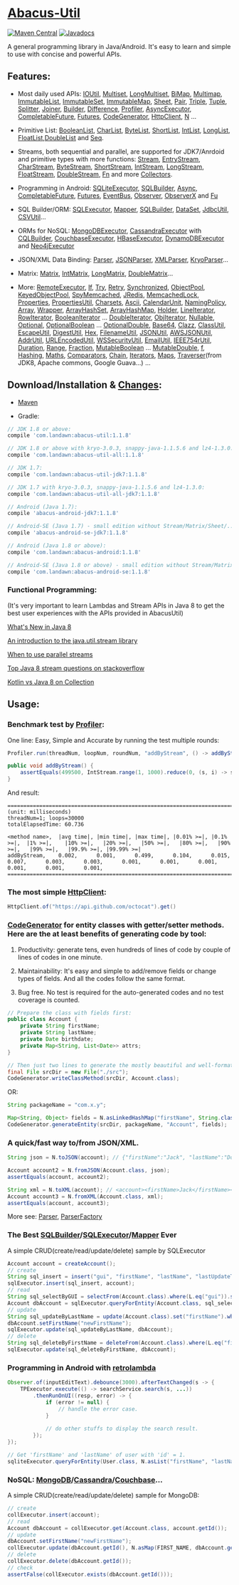 # [Abacus-Util](http://www.landawn.com)

[![Maven Central](https://img.shields.io/maven-central/v/com.landawn/abacus-util.svg)](https://maven-badges.herokuapp.com/maven-central/com.landawn/abacus-util/)
[![Javadocs](https://www.javadoc.io/badge/com.landawn/abacus-util.svg)](https://www.javadoc.io/doc/com.landawn/abacus-util)

A general programming library in Java/Android. It's easy to learn and simple to use with concise and powerful APIs.

## Features:

* Most daily used APIs: [IOUtil][], [Multiset][], [LongMultiset][], [BiMap][], [Multimap][], [ImmutableList][], [ImmutableSet][], [ImmutableMap][], [Sheet][], [Pair][], [Triple][], [Tuple][], [Splitter][], [Joiner][], [Builder][], [Difference][], [Profiler][], [AsyncExecutor][], [CompletableFuture][], [Futures][], [CodeGenerator][], [HttpClient][], [N][] ...

* Primitive List: [BooleanList][], [CharList][], [ByteList][], [ShortList][], [IntList][], [LongList][], [FloatList][],[DoubleList][] and [Seq][].

* Streams, both sequential and parallel, are supported for JDK7/Anrdoid and primitive types with more functions: [Stream][], [EntryStream][], [CharStream][], [ByteStream][], [ShortStream][], [IntStream][], [LongStream][], [FloatStream][], [DoubleStream][], [Fn][] and more [Collectors][].

* Programming in Android: [SQLiteExecutor][], [SQLBuilder][], [Async][], [CompletableFuture][CompletableFuture_Android], [Futures][Futures_Android], [EventBus][], [Observer][], [ObserverX][] and [Fu][]

* SQL Builder/ORM: [SQLExecutor][], [Mapper](https://static.javadoc.io/com.landawn/abacus-util/1.1.8/com/landawn/abacus/util/SQLExecutor.Mapper.html), [SQLBuilder][], [DataSet][], [JdbcUtil][], [CSVUtil][]...

* ORMs for NoSQL: [MongoDBExecutor][], [CassandraExecutor][] with [CQLBuilder][], [CouchbaseExecutor][], [HBaseExecutor][], [DynamoDBExecutor][] and [Neo4jExecutor][]

* JSON/XML Data Binding: [Parser][], [JSONParser][], [XMLParser][], [KryoParser][]...

* Matrix: [Matrix][], [IntMatrix][], [LongMatrix][], [DoubleMatrix][]...

* More: [RemoteExecutor](https://static.javadoc.io/com.landawn/abacus-util/1.1.8/com/landawn/abacus/util/RemoteExecutor.html),
[If](https://static.javadoc.io/com.landawn/abacus-util/1.1.8/com/landawn/abacus/util/If.html),
[Try](https://static.javadoc.io/com.landawn/abacus-util/1.1.8/com/landawn/abacus/util/Try.html),
[Retry](https://static.javadoc.io/com.landawn/abacus-util/1.1.8/com/landawn/abacus/util/Retry.html),
[Synchronized](https://static.javadoc.io/com.landawn/abacus-util/1.1.8/com/landawn/abacus/util/Synchronized.html),
[ObjectPool](https://static.javadoc.io/com.landawn/abacus-util/1.1.8/com/landawn/abacus/pool/ObjectPool.html),
[KeyedObjectPool](https://static.javadoc.io/com.landawn/abacus-util/1.1.8/com/landawn/abacus/pool/KeyedObjectPool.html),
[SpyMemcached](https://static.javadoc.io/com.landawn/abacus-util/1.1.8/com/landawn/abacus/cache/SpyMemcached.html),
[JRedis](https://static.javadoc.io/com.landawn/abacus-util/1.1.8/com/landawn/abacus/cache/JRedis.html),
[MemcachedLock](https://static.javadoc.io/com.landawn/abacus-util/1.1.8/com/landawn/abacus/util/MemcachedLock.html),
[Properties](https://static.javadoc.io/com.landawn/abacus-util/1.1.8/com/landawn/abacus/util/Properties.html),
[PropertiesUtil](https://static.javadoc.io/com.landawn/abacus-util/1.1.8/com/landawn/abacus/util/PropertiesUtil.html),
[Charsets](https://static.javadoc.io/com.landawn/abacus-util/1.1.8/com/landawn/abacus/util/Charsets.html),
[Ascii](https://static.javadoc.io/com.landawn/abacus-util/1.1.8/com/landawn/abacus/util/Ascii.html),
[CalendarUnit](https://static.javadoc.io/com.landawn/abacus-util/1.1.8/com/landawn/abacus/util/CalendarUnit.html),
[NamingPolicy](https://static.javadoc.io/com.landawn/abacus-util/1.1.8/com/landawn/abacus/util/NamingPolicy.html),
[Array](https://static.javadoc.io/com.landawn/abacus-util/1.1.8/com/landawn/abacus/util/Array.html),
[Wrapper](https://static.javadoc.io/com.landawn/abacus-util/1.1.8/com/landawn/abacus/util/Wrapper.html),
[ArrayHashSet](https://static.javadoc.io/com.landawn/abacus-util/1.1.8/com/landawn/abacus/util/ArrayHashSet.html),
[ArrayHashMap](https://static.javadoc.io/com.landawn/abacus-util/1.1.8/com/landawn/abacus/util/ArrayHashMap.html),
[Holder](https://static.javadoc.io/com.landawn/abacus-util/1.1.8/com/landawn/abacus/util/Holder.html),
[LineIterator](https://static.javadoc.io/com.landawn/abacus-util/1.1.8/com/landawn/abacus/util/LineIterator.html),
[RowIterator](https://static.javadoc.io/com.landawn/abacus-util/1.1.8/com/landawn/abacus/util/RowIterator.html),
[BooleanIterator](https://static.javadoc.io/com.landawn/abacus-util/1.1.8/com/landawn/abacus/util/BooleanIterator.html)
...
[DoubleIterator](https://static.javadoc.io/com.landawn/abacus-util/1.1.8/com/landawn/abacus/util/DoubleIterator.html),
[ObjIterator](https://static.javadoc.io/com.landawn/abacus-util/1.1.8/com/landawn/abacus/util/ObjIterator.html),
[Nullable](https://static.javadoc.io/com.landawn/abacus-util/1.1.8/com/landawn/abacus/util/Nullable.html),
[Optional](https://static.javadoc.io/com.landawn/abacus-util/1.1.8/com/landawn/abacus/util/Optional.html),
[OptionalBoolean](https://static.javadoc.io/com.landawn/abacus-util/1.1.8/com/landawn/abacus/util/OptionalBoolean.html)
...
[OptionalDouble](https://static.javadoc.io/com.landawn/abacus-util/1.1.8/com/landawn/abacus/util/OptionalDouble.html),
[Base64](https://static.javadoc.io/com.landawn/abacus-util/1.1.8/com/landawn/abacus/util/Base64.html),
[Clazz](https://static.javadoc.io/com.landawn/abacus-util/1.1.8/com/landawn/abacus/util/Clazz.html),
[ClassUtil](https://static.javadoc.io/com.landawn/abacus-util/1.1.8/com/landawn/abacus/util/ClassUtil.html),
[EscapeUtil](https://static.javadoc.io/com.landawn/abacus-util/1.1.8/com/landawn/abacus/util/EscapeUtil.html),
[DigestUtil](https://static.javadoc.io/com.landawn/abacus-util/1.1.8/com/landawn/abacus/util/DigestUtil.html),
[Hex](https://static.javadoc.io/com.landawn/abacus-util/1.1.8/com/landawn/abacus/util/Hex.html),
[FilenameUtil](https://static.javadoc.io/com.landawn/abacus-util/1.1.8/com/landawn/abacus/util/FilenameUtil.html),
[JSONUtil](https://static.javadoc.io/com.landawn/abacus-util/1.1.8/com/landawn/abacus/util/JSONUtil.html),
[AWSJSONUtil](https://static.javadoc.io/com.landawn/abacus-util/1.1.8/com/landawn/abacus/util/AWSJSONUtil.html),
[AddrUtil](https://static.javadoc.io/com.landawn/abacus-util/1.1.8/com/landawn/abacus/util/AddrUtil.html),
[URLEncodedUtil](https://static.javadoc.io/com.landawn/abacus-util/1.1.8/com/landawn/abacus/util/URLEncodedUtil.html),
[WSSecurityUtil](https://static.javadoc.io/com.landawn/abacus-util/1.1.8/com/landawn/abacus/util/WSSecurityUtil.html),
[EmailUtil](https://static.javadoc.io/com.landawn/abacus-util/1.1.8/com/landawn/abacus/util/EmailUtil.html),
[IEEE754rUtil](https://static.javadoc.io/com.landawn/abacus-util/1.1.8/com/landawn/abacus/util/IEEE754rUtil.html),
[Duration](https://static.javadoc.io/com.landawn/abacus-util/1.1.8/com/landawn/abacus/util/Duration.html),
[Range](https://static.javadoc.io/com.landawn/abacus-util/1.1.8/com/landawn/abacus/util/Range.html),
[Fraction](https://static.javadoc.io/com.landawn/abacus-util/1.1.8/com/landawn/abacus/util/Fraction.html),
[MutableBoolean](https://static.javadoc.io/com.landawn/abacus-util/1.1.8/com/landawn/abacus/util/MutableBoolean.html)
...
[MutableDouble](https://static.javadoc.io/com.landawn/abacus-util/1.1.8/com/landawn/abacus/util/MutableDouble.html),
[f](https://static.javadoc.io/com.landawn/abacus-util/1.1.8/com/landawn/abacus/util/f.html),
[Hashing](https://static.javadoc.io/com.landawn/abacus-util/1.1.8/com/landawn/abacus/hash/Hashing.html),
[Maths](https://static.javadoc.io/com.landawn/abacus-util/1.1.8/com/landawn/abacus/util/Maths.html),
[Comparators](https://static.javadoc.io/com.landawn/abacus-util/1.1.8/com/landawn/abacus/util/Comparators.html),
[Chain](https://static.javadoc.io/com.landawn/abacus-util/1.1.8/com/landawn/abacus/util/Chain.html),
[Iterators](https://static.javadoc.io/com.landawn/abacus-util/1.1.8/com/landawn/abacus/util/Iterators.html),
[Maps](https://static.javadoc.io/com.landawn/abacus-util/1.1.8/com/landawn/abacus/util/Maps.html),
[Traverser](https://static.javadoc.io/com.landawn/abacus-util/1.1.8/com/landawn/abacus/util/Traverser.html)(from JDK8, Apache commons, Google Guava...) ...


## Download/Installation & [Changes](https://github.com/landawn/AbacusUtil/blob/master/CHANGES.md):

* [Maven](http://search.maven.org/#search%7Cga%7C1%7Cg%3A%22com.landawn%22)

* Gradle:
```gradle
// JDK 1.8 or above:
compile 'com.landawn:abacus-util:1.1.8'

// JDK 1.8 or above with kryo-3.0.3, snappy-java-1.1.5.6 and lz4-1.3.0:
compile 'com.landawn:abacus-util-all:1.1.8'

// JDK 1.7:
compile 'com.landawn:abacus-util-jdk7:1.1.8'

// JDK 1.7 with kryo-3.0.3, snappy-java-1.1.5.6 and lz4-1.3.0:
compile 'com.landawn:abacus-util-all-jdk7:1.1.8'

// Android (Java 1.7):
compile 'abacus-android-jdk7:1.1.8'

// Android-SE (Java 1.7) - small edition without Stream/Matrix/Sheet/...:
compile 'abacus-android-se-jdk7:1.1.8'

// Android (Java 1.8 or above):
compile 'com.landawn:abacus-android:1.1.8'

// Android-SE (Java 1.8 or above) - small edition without Stream/Matrix/Sheet/...:
compile 'com.landawn:abacus-android-se:1.1.8'
```
### Functional Programming:
(It's very important to learn Lambdas and Stream APIs in Java 8 to get the best user experiences with the APIs provided in AbacusUtil)

[What's New in Java 8](https://leanpub.com/whatsnewinjava8/read)

[An introduction to the java.util.stream library](https://www.ibm.com/developerworks/library/j-java-streams-1-brian-goetz/index.html)

[When to use parallel streams](http://gee.cs.oswego.edu/dl/html/StreamParallelGuidance.html)

[Top Java 8 stream questions on stackoverflow](./Top_java_8_stream_questions_so.md)

[Kotlin vs Java 8 on Collection](./Java_Kotlin.md)


## Usage:

### Benchmark test by [Profiler][]:

One line: Easy, Simple and Accurate by running the test multiple rounds:
```java
Profiler.run(threadNum, loopNum, roundNum, "addByStream", () -> addByStream()).printResult();

public void addByStream() {
    assertEquals(499500, IntStream.range(1, 1000).reduce(0, (s, i) -> s += i));
}

```
And result:
```
========================================================================================================================
(unit: milliseconds)
threadNum=1; loops=30000
totalElapsedTime: 60.736

<method name>,  |avg time|, |min time|, |max time|, |0.01% >=|, |0.1% >=|,  |1% >=|,    |10% >=|,   |20% >=|,   |50% >=|,   |80% >=|,   |90% >=|,   |99% >=|,   |99.9% >=|, |99.99% >=|
addByStream,    0.002,      0.001,      0.499,      0.104,      0.015,      0.007,      0.003,      0.003,      0.001,      0.001,      0.001,      0.001,      0.001,      0.001,      
========================================================================================================================
```
### The most simple [HttpClient][]:

```java
HttpClient.of("https://api.github.com/octocat").get()
```

### [CodeGenerator](https://static.javadoc.io/com.landawn/abacus-util/1.1.8/com/landawn/abacus/util/CodeGenerator.html) for entity classes with getter/setter methods. Here are the at least benefits of generating code by tool:

1. Productivity: generate tens, even hundreds of lines of code by couple of lines of codes in one minute.

2. Maintainability: It's easy and simple to add/remove fields or change types of fields. And all the codes follow the same format.

3. Bug free. No test is required for the auto-generated codes and no test coverage is counted. 

```java
// Prepare the class with fields first:
public class Account {
    private String firstName;
    private String lastName;
    private Date birthdate;
    private Map<String, List<Date>> attrs;
}

// Then just two lines to generate the mostly beautiful and well-formatted entity class:
final File srcDir = new File("./src");
CodeGenerator.writeClassMethod(srcDir, Account.class);
```
OR:

```java
String packageName = "com.x.y";

Map<String, Object> fields = N.asLinkedHashMap("firstName", String.class, "lastName", String.class, "birthdate", Date.class, "attrs", "Map<String, List<java.sql.Date>>");
CodeGenerator.generateEntity(srcDir, packageName, "Account", fields);
```

### A quick/fast way to/from JSON/XML.
```java
String json = N.toJSON(account); // {"firstName":"Jack", "lastName":"Do", "birthDate":1495815803177}

Account account2 = N.fromJSON(Account.class, json);
assertEquals(account, account2);

String xml = N.toXML(account); // <account><firstName>Jack</firstName><lastName>Do</lastName><birthDate>1495815803177</birthDate></account>
Account account3 = N.fromXML(Account.class, xml);
assertEquals(account, account3);
```

More see: [Parser](https://static.javadoc.io/com.landawn/abacus-util/1.1.8/com/landawn/abacus/parser/Parser.html), [ParserFactory](https://static.javadoc.io/com.landawn/abacus-util/1.1.8/com/landawn/abacus/parser/ParserFactory.html)

### The Best [SQLBuilder][]/[SQLExecutor][]/[Mapper] Ever
A simple CRUD(create/read/update/delete) sample by SQLExecutor

```java
Account account = createAccount();
// create
String sql_insert = insert("gui", "firstName", "lastName", "lastUpdateTime").into(Account.class).sql();
sqlExecutor.insert(sql_insert, account);
// read
String sql_selectByGUI = selectFrom(Account.class).where(L.eq("gui")).sql();
Account dbAccount = sqlExecutor.queryForEntity(Account.class, sql_selectByGUI, account);
// update
String sql_updateByLastName = update(Account.class).set("firstName").where(L.eq("lastName")).sql();
dbAccount.setFirstName("newFirstName");
sqlExecutor.update(sql_updateByLastName, dbAccount);
// delete
String sql_deleteByFirstName = deleteFrom(Account.class).where(L.eq("firstName)).sql();
sqlExecutor.update(sql_deleteByFirstName, dbAccount);
```

### Programming in Android with [retrolambda](https://github.com/orfjackal/retrolambda)

```java
Observer.of(inputEditText).debounce(3000).afterTextChanged(s -> {
    TPExecutor.execute(() -> searchService.search(s, ...))
        .thenRunOnUI((resp, error) -> {
            if (error != null) {
                // handle the error case.
            }
            
            // do other stuffs to display the search result.            
        });
});

// Get 'firstName' and 'lastName' of user with 'id' = 1.             
sqliteExecutor.queryForEntity(User.class, N.asList("firstName", "lastName"), eq("id", 1));
```

### NoSQL: [MongoDB][MongoDBExecutor]/[Cassandra][CassandraExecutor]/[Couchbase][CouchbaseExecutor]...
A simple CRUD(create/read/update/delete) sample for MongoDB:
```java
// create
collExecutor.insert(account);
// read
Account dbAccount = collExecutor.get(Account.class, account.getId());
// update
dbAccount.setFirstName("newFirstName");
collExecutor.update(dbAccount.getId(), N.asMap(FIRST_NAME, dbAccount.getFirstName()));
// delete
collExecutor.delete(dbAccount.getId());
// check
assertFalse(collExecutor.exists(dbAccount.getId()));
```


[IOUtil]: https://static.javadoc.io/com.landawn/abacus-util/1.1.8/com/landawn/abacus/util/IOUtil.html
[Multiset]: https://static.javadoc.io/com.landawn/abacus-util/1.1.8/com/landawn/abacus/util/Multiset.html
[LongMultiset]: https://static.javadoc.io/com.landawn/abacus-util/1.1.8/com/landawn/abacus/util/LongMultiset.html
[BiMap]: https://static.javadoc.io/com.landawn/abacus-util/1.1.8/com/landawn/abacus/util/BiMap.html
[Multimap]: https://static.javadoc.io/com.landawn/abacus-util/1.1.8/com/landawn/abacus/util/Multimap.html
[ImmutableList]: https://static.javadoc.io/com.landawn/abacus-util/1.1.8/com/landawn/abacus/util/ImmutableList.html
[ImmutableSet]: https://static.javadoc.io/com.landawn/abacus-util/1.1.8/com/landawn/abacus/util/ImmutableSet.html
[ImmutableMap]: https://static.javadoc.io/com.landawn/abacus-util/1.1.8/com/landawn/abacus/util/ImmutableMap.html
[Sheet]: https://static.javadoc.io/com.landawn/abacus-util/1.1.8/com/landawn/abacus/util/Sheet.html
[Pair]: https://static.javadoc.io/com.landawn/abacus-util/1.1.8/com/landawn/abacus/util/Pair.html
[Triple]: https://static.javadoc.io/com.landawn/abacus-util/1.1.8/com/landawn/abacus/util/Triple.html
[Tuple]: https://static.javadoc.io/com.landawn/abacus-util/1.1.8/com/landawn/abacus/util/Tuple.html
[Splitter]: https://static.javadoc.io/com.landawn/abacus-util/1.1.8/com/landawn/abacus/util/Splitter.html
[Joiner]: https://static.javadoc.io/com.landawn/abacus-util/1.1.8/com/landawn/abacus/util/Joiner.html
[Builder]: https://static.javadoc.io/com.landawn/abacus-util/1.1.8/com/landawn/abacus/util/Builder.html
[Difference]: https://static.javadoc.io/com.landawn/abacus-util/1.1.8/com/landawn/abacus/util/Difference.html
[Profiler]: https://static.javadoc.io/com.landawn/abacus-util/1.1.8/com/landawn/abacus/util/Profiler.html
[AsyncExecutor]: https://static.javadoc.io/com.landawn/abacus-util/1.1.8/com/landawn/abacus/util/AsyncExecutor.html
[CompletableFuture]: https://static.javadoc.io/com.landawn/abacus-util/1.1.8/com/landawn/abacus/util/CompletableFuture.html
[Futures]: https://static.javadoc.io/com.landawn/abacus-util/1.1.8/com/landawn/abacus/util/Futures.html
[CodeGenerator]: https://static.javadoc.io/com.landawn/abacus-util/1.1.8/com/landawn/abacus/util/CodeGenerator.html
[HttpClient]: https://static.javadoc.io/com.landawn/abacus-util/1.1.8/com/landawn/abacus/http/HttpClient.html
[N]:https://static.javadoc.io/com.landawn/abacus-util/1.1.8/com/landawn/abacus/util/N.html

[BooleanList]: https://static.javadoc.io/com.landawn/abacus-util/1.1.8/com/landawn/abacus/util/BooleanList.html
[CharList]: https://static.javadoc.io/com.landawn/abacus-util/1.1.8/com/landawn/abacus/util/CharList.html
[ByteList]: https://static.javadoc.io/com.landawn/abacus-util/1.1.8/com/landawn/abacus/util/ByteList.html
[ShortList]: https://static.javadoc.io/com.landawn/abacus-util/1.1.8/com/landawn/abacus/util/ShortList.html
[IntList]: https://static.javadoc.io/com.landawn/abacus-util/1.1.8/com/landawn/abacus/util/IntList.html
[LongList]: https://static.javadoc.io/com.landawn/abacus-util/1.1.8/com/landawn/abacus/util/LongList.html
[FloatList]: https://static.javadoc.io/com.landawn/abacus-util/1.1.8/com/landawn/abacus/util/FloatList.html
[DoubleList]: https://static.javadoc.io/com.landawn/abacus-util/1.1.8/com/landawn/abacus/util/DoubleList.html
[Seq]: https://static.javadoc.io/com.landawn/abacus-util/1.1.8/com/landawn/abacus/util/Seq.html

[Stream]: https://static.javadoc.io/com.landawn/abacus-util/1.1.8/com/landawn/abacus/util/stream/Stream.html
[EntryStream]: https://static.javadoc.io/com.landawn/abacus-util/1.1.8/com/landawn/abacus/util/stream/EntryStream.html
[CharStream]: https://static.javadoc.io/com.landawn/abacus-util/1.1.8/com/landawn/abacus/util/stream/CharStream.html
[ByteStream]: https://static.javadoc.io/com.landawn/abacus-util/1.1.8/com/landawn/abacus/util/stream/ByteStream.html
[ShortStream]: https://static.javadoc.io/com.landawn/abacus-util/1.1.8/com/landawn/abacus/util/stream/ShortStream.html
[IntStream]: https://static.javadoc.io/com.landawn/abacus-util/1.1.8/com/landawn/abacus/util/stream/IntStream.html
[LongStream]: https://static.javadoc.io/com.landawn/abacus-util/1.1.8/com/landawn/abacus/util/stream/LongStream.html
[FloatStream]: https://static.javadoc.io/com.landawn/abacus-util/1.1.8/com/landawn/abacus/util/stream/FloatStream.html
[DoubleStream]: https://static.javadoc.io/com.landawn/abacus-util/1.1.8/com/landawn/abacus/util/stream/DoubleStream.html
[Fn]: https://static.javadoc.io/com.landawn/abacus-util/1.1.8/com/landawn/abacus/util/Fn.html
[Collectors]: https://static.javadoc.io/com.landawn/abacus-util/1.1.8/com/landawn/abacus/util/stream/Collectors.html

[SQLiteExecutor]: https://static.javadoc.io/com.landawn/abacus-util/1.1.8/com/landawn/abacus/android/util/SQLiteExecutor.html
[SQLBuilder]: https://static.javadoc.io/com.landawn/abacus-util/1.1.8/com/landawn/abacus/util/SQLBuilder.html
[Async]: https://static.javadoc.io/com.landawn/abacus-util/1.1.8/com/landawn/abacus/android/util/Async.html
[CompletableFuture_Android]: https://static.javadoc.io/com.landawn/abacus-util/1.1.8/com/landawn/abacus/android/util/CompletableFuture.html
[Futures_Android]: https://static.javadoc.io/com.landawn/abacus-util/1.1.8/com/landawn/abacus/android/util/Futures.html
[EventBus]: https://static.javadoc.io/com.landawn/abacus-util/1.1.8/com/landawn/abacus/eventBus/EventBus.html
[Observer]: https://static.javadoc.io/com.landawn/abacus-util/1.1.8/com/landawn/abacus/android/util/Observer.html
[ObserverX]: https://static.javadoc.io/com.landawn/abacus-util/1.1.8/com/landawn/abacus/android/util/ObserverX.html
[Fu]: https://static.javadoc.io/com.landawn/abacus-util/1.1.8/com/landawn/abacus/android/util/Fu.html

[SQLExecutor]: https://static.javadoc.io/com.landawn/abacus-util/1.1.8/com/landawn/abacus/util/SQLExecutor.html
[Mapper]: https://static.javadoc.io/com.landawn/abacus-util/1.1.8/com/landawn/abacus/util/SQLExecutor.Mapper.html
[SQLBuilder]: https://static.javadoc.io/com.landawn/abacus-util/1.1.8/com/landawn/abacus/util/SQLBuilder.html
[DataSet]: https://static.javadoc.io/com.landawn/abacus-util/1.1.8/com/landawn/abacus/DataSet.html
[JdbcUtil]: https://static.javadoc.io/com.landawn/abacus-util/1.1.8/com/landawn/abacus/util/JdbcUtil.html
[CSVUtil]: https://static.javadoc.io/com.landawn/abacus-util/1.1.8/com/landawn/abacus/util/CSVUtil.html

[MongoDBExecutor]: https://static.javadoc.io/com.landawn/abacus-util/1.1.8/com/landawn/abacus/util/MongoDBExecutor.html
[CassandraExecutor]: https://static.javadoc.io/com.landawn/abacus-util/1.1.8/com/landawn/abacus/util/CassandraExecutor.html
[CQLBuilder]: https://static.javadoc.io/com.landawn/abacus-util/1.1.8/com/landawn/abacus/util/CQLBuilder.html
[CouchbaseExecutor]: https://static.javadoc.io/com.landawn/abacus-util/1.1.8/com/landawn/abacus/util/CouchbaseExecutor.html
[HBaseExecutor]: https://static.javadoc.io/com.landawn/abacus-util/1.1.8/com/landawn/abacus/util/HBaseExecutor.html
[DynamoDBExecutor]: https://static.javadoc.io/com.landawn/abacus-util/1.1.8/com/landawn/abacus/util/DynamoDBExecutor.html
[Neo4jExecutor]: https://static.javadoc.io/com.landawn/abacus-util/1.1.8/com/landawn/abacus/util/Neo4jExecutor.html

[Parser]: https://static.javadoc.io/com.landawn/abacus-util/1.1.8/com/landawn/abacus/parser/Parser.html
[JSONParser]: https://static.javadoc.io/com.landawn/abacus-util/1.1.8/com/landawn/abacus/parser/JSONParser.html
[XMLParser]: https://static.javadoc.io/com.landawn/abacus-util/1.1.8/com/landawn/abacus/parser/XMLParser.html
[KryoParser]: https://static.javadoc.io/com.landawn/abacus-util/1.1.8/com/landawn/abacus/parser/KryoParser.html

[Matrix]: https://static.javadoc.io/com.landawn/abacus-util/1.1.8/com/landawn/abacus/util/Matrix.html
[IntMatrix]: https://static.javadoc.io/com.landawn/abacus-util/1.1.8/com/landawn/abacus/util/IntMatrix.html
[LongMatrix]: https://static.javadoc.io/com.landawn/abacus-util/1.1.8/com/landawn/abacus/util/LongMatrix.html
[DoubleMatrix]: https://static.javadoc.io/com.landawn/abacus-util/1.1.8/com/landawn/abacus/util/DoubleMatrix.html
